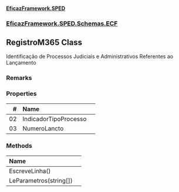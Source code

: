 #### [EficazFramework.SPED](EficazFrameworkSPED.md 'EficazFramework SPED')
### [EficazFramework.SPED.Schemas.ECF](EficazFramework.SPED.Schemas.ECF.md 'EficazFramework.SPED.Schemas.ECF')

## RegistroM365 Class

Identificação de Processos Judiciais e Administrativos Referentes ao Lançamento

### Remarks
### Properties

| # | Name | |
| ---: | :--- | :--- |
| 02 | IndicadorTipoProcesso |  |
| 03 | NumeroLancto |  |
### Methods

| Name | |
| :--- | :--- |
| EscreveLinha() |  |
| LeParametros(string[]) |  |
